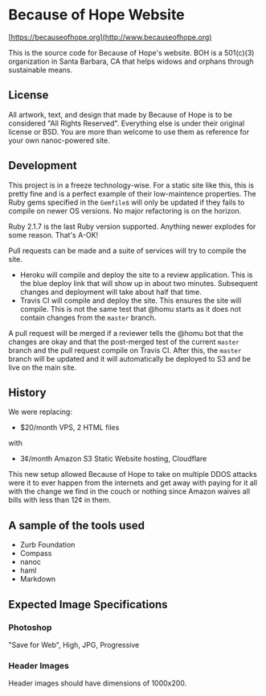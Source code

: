 # Because of Hope Website

[https://becauseofhope.org](http://www.becauseofhope.org)

This is the source code for Because of Hope's website. BOH is a 501(c)(3)
organization in Santa Barbara, CA that helps widows and orphans through
sustainable means.

## License

All artwork, text, and design that made by Because of Hope is to be considered
"All Rights Reserved". Everything else is under their original license or BSD.
You are more than welcome to use them as reference for your own nanoc-powered
site.

## Development

This project is in a freeze technology-wise. For a static site like this, this
is pretty fine and is a perfect example of their low-maintence properties.  The
Ruby gems specified in the `Gemfile`s will only be updated if they fails to
compile on newer OS versions. No major refactoring is on the horizon.

Ruby 2.1.7 is the last Ruby version supported. Anything newer explodes for some
reason. That's A-OK!

Pull requests can be made and a suite of services will try to compile the site.

* Heroku will compile and deploy the site to a review application. This is the
  blue deploy link that will show up in about two minutes. Subsequent changes
  and deployment will take about half that time.
* Travis CI will compile and deploy the site. This ensures the site will
  compile. This is not the same test that @homu starts as it does not contain
  changes from the `master` branch.

A pull request will be merged if a reviewer tells the @homu bot that the
changes are okay and that the post-merged test of the current `master` branch
and the pull request compile on Travis CI. After this, the `master` branch will
be updated and it will automatically be deployed to S3 and be live on the main
site.

## History

We were replacing:

* $20/month VPS, 2 HTML files

with

* 3¢/month Amazon S3 Static Website hosting, Cloudflare

This new setup allowed Because of Hope to take on multiple DDOS attacks were it
to ever happen from the internets and get away with paying for it all with the
change we find in the couch or nothing since Amazon waives all bills with less
than 12¢ in them.

## A sample of the tools used

* Zurb Foundation
* Compass
* nanoc
* haml
* Markdown

## Expected Image Specifications

### Photoshop

"Save for Web", High, JPG, Progressive


### Header Images

Header images should have dimensions of 1000x200.
